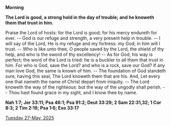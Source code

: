 **Morning**

**The Lord is good, a strong hold in the day of trouble; and he knoweth them that trust in him.**
 
Praise the Lord of hosts: for the Lord is good; for his mercy endureth for ever. -- God is our refuge and strength, a very present help in trouble. -- I will say of the Lord, He is my refuge and my fortress: my God; in him will I trust. -- Who is like unto thee, O people saved by the Lord, the shield of thy help, and who is the sword of thy excellency! -- As for God, his way is perfect; the word of the Lord is tried: he is a buckler to all them that trust in him. For who is God, save the Lord? and who is a rock, save our God? If any man love God, the same is known of him. -- The foundation of God standeth sure, having this seal, The Lord knoweth them that are his. And, Let every one that nameth the name of Christ depart from iniquity. -- The Lord knoweth the way of the righteous: but the way of the ungodly shall perish. -- Thou hast found grace in my sight, and I know thee by name.  

**Nah 1:7; Jer 33:11; Psa 46:1; Psa 91:2; Deut 33:29; 2 Sam 22:31,32; 1 Cor 8:3; 2 Tim 2:19; Psa 1:6; Exo 33:17**

[Tuesday 27-May, 2025](https://t.me/daily_light)
